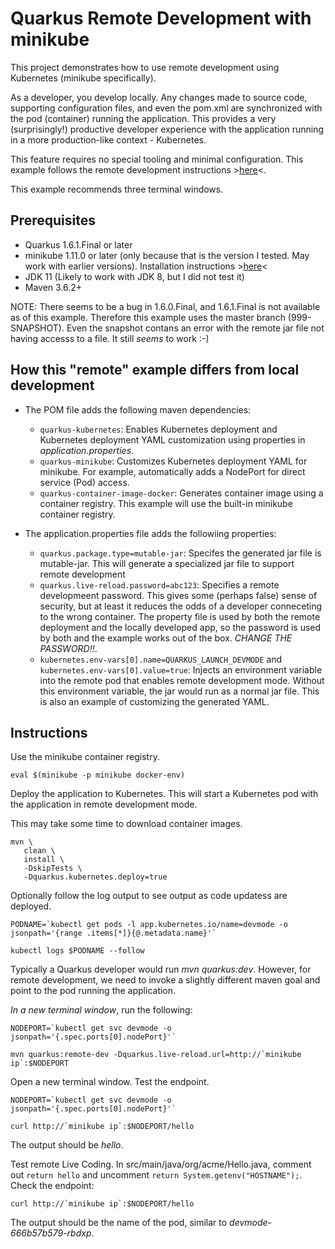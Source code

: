 # Quarkus Remote Development with minikube

This project demonstrates how to use remote development using Kubernetes (minikube specifically).

As a developer, you develop locally.
Any changes made to source code,
supporting configuration files, and even the
pom.xml are synchronized with the pod (container) running the
application.
This provides a very (surprisingly!) productive developer experience
with the application running in a more production-like context  -
Kubernetes.

This feature requires no special tooling and minimal configuration.
This example follows the remote development instructions >[here](https://quarkus.io/guides/maven-tooling#remote-development-mode)<.

This example recommends three terminal windows.

## Prerequisites

* Quarkus 1.6.1.Final or later
* minikube 1.11.0 or later (only because that is the version I tested.
May work with earlier versions).
Installation instructions >[here](https://kubernetes.io/docs/tasks/tools/install-minikube/)<
* JDK 11 (Likely to work with JDK 8, but I did not test it)
* Maven 3.6.2+

NOTE: There seems to be a bug in 1.6.0.Final, and 1.6.1.Final is not
available as of this example.
Therefore this example uses the master branch (999-SNAPSHOT).
Even the snapshot contans an error with the remote jar file
not having accesss to a file. It still _seems_ to work :-)

## How this "remote" example differs from local development

*  The POM file adds the following maven dependencies:
   * `quarkus-kubernetes`: Enables Kubernetes deployment and Kubernetes deployment YAML customization using properties in
   _application.properties_.
   * `quarkus-minikube`: Customizes Kubernetes deployment YAML
     for minikube.
    For example,
    automatically adds a NodePort for direct service (Pod) access.
   * `quarkus-container-image-docker`: Generates container image using
     a container registry.
     This example will use the built-in minikube container registry.

* The application.properties file adds the followiing properties:
   * `quarkus.package.type=mutable-jar`: Specifes the generated jar file is mutable-jar.
   This will generate a specialized jar file to support remote development
   * `quarkus.live-reload.password=abc123`: Specifies a remote developmeent password.
   This gives some (perhaps false) sense of security,
   but at least it reduces the odds of a developer conneceting
   to the wrong container.
   The property file is used by both the remote deployment and
   the locally developed app, so the password is used
   by both and the example works out of the box.
   *CHANGE THE PASSWORD!!*.
   * `kubernetes.env-vars[0].name=QUARKUS_LAUNCH_DEVMODE` and 
`kubernetes.env-vars[0].value=true`: Injects an environment variable
into the remote pod that enables remote development mode.
Without this environment variable,
the jar would run as a normal jar file.
This is also an example of customizing the generated YAML.

## Instructions

Use the minikube container registry.

```
eval $(minikube -p minikube docker-env)
```

Deploy the application to Kubernetes. This will start
a Kubernetes pod with the application in remote development
mode.

This may take some time to download container images.

```
mvn \
   clean \
   install \
   -DskipTests \
   -Dquarkus.kubernetes.deploy=true
```

Optionally follow the log output to see output as code updatess are deployed.

```
PODNAME=`kubectl get pods -l app.kubernetes.io/name=devmode -o jsonpath='{range .items[*]}{@.metadata.name}'`

kubectl logs $PODNAME --follow
```

Typically a Quarkus developer would run _mvn quarkus:dev_.
However, for remote development,
we need to invoke a slightly different 
maven goal and point to the pod running the application.

*In a new terminal window*, run the following:

```
NODEPORT=`kubectl get svc devmode -o jsonpath='{.spec.ports[0].nodePort}'`

mvn quarkus:remote-dev -Dquarkus.live-reload.url=http://`minikube ip`:$NODEPORT
```

Open a new terminal window.
Test the endpoint.

```
NODEPORT=`kubectl get svc devmode -o jsonpath='{.spec.ports[0].nodePort}'`

curl http://`minikube ip`:$NODEPORT/hello
```

The output should be _hello_.

Test remote Live Coding.
In src/main/java/org/acme/Hello.java, comment out  `return hello`
and uncomment `return System.getenv("HOSTNAME");`.
Check the endpoint:

```
curl http://`minikube ip`:$NODEPORT/hello
```

The output should be the name of the pod, similar to _devmode-666b57b579-rbdxp_.
